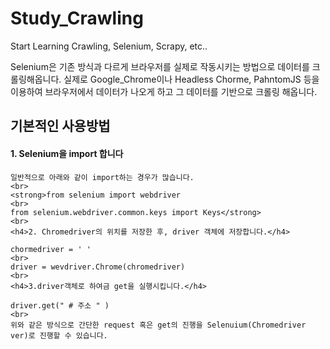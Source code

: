 # Study_Crawling
Start Learning Crawling, Selenium, Scrapy, etc..

Selenium은 기존 방식과 다르게 브라우저를 실제로 작동시키는 방법으로 데이터를 크롤링해옵니다.
실제로 Google_Chrome이나 Headless Chorme, PahntomJS 등을 이용하여 브라우저에서 데이터가 나오게 하고 그 데이터를 기반으로 크롤링 해옵니다.

<h2>기본적인 사용방법</h2>
 <p><h4>1. Selenium을 import 합니다 </h4>

    일반적으로 아래와 같이 import하는 경우가 많습니다.
    <br>
    <strong>from selenium import webdriver
    <br>
    from selenium.webdriver.common.keys import Keys</strong>
    <br>
    <h4>2. Chromedriver의 위치를 저장한 후, driver 객체에 저장합니다.</h4>

    chormedriver = ' '
    <br> 
    driver = wevdriver.Chrome(chromedriver)
    <br>
    <h4>3.driver객체로 하여금 get을 실행시킵니다.</h4> 

    driver.get(" # 주소 " )
    <br>
    위와 같은 방식으로 간단한 request 혹은 get의 진행을 Selenuium(Chromedriver ver)로 진행할 수 있습니다.
    
  </p>
